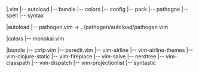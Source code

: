 |.vim
|-- autoload
|-- bundle
|-- colors
|-- config
|-- pack
|-- pathogne
|-- spell
|-- syntax

|autoload
|-- pathogen.vim -> ../pathogen/autoload/pathogen.vim 

|colors
|-- monokai.vim

|bundle
|-- ctrlp.vim 
|-- paredit.vim
|-- vim-airline
|-- vim-airline-themes
|-- vim-clojure-static
|-- vim-fireplace
|-- vim-salve
|-- nerdtree
|-- vim-classpath
|-- vim-dispatch
|-- vim-projectionlist
|-- syntastic

